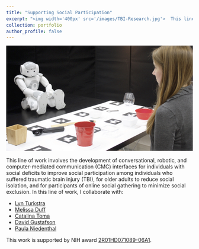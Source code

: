 ```yaml
---
title: "Supporting Social Participation"
excerpt: "<img width='400px' src='/images/TBI-Research.jpg'>  This line of work involves the development of conversational, robotic, and CMC interfaces for individuals with specific social and cognitive needs."
collection: portfolio
author_profile: false
---
```


<img width='600px' src='/images/TBI-Research.jpg'>

This line of work involves the development of conversational, robotic, and computer-mediated communication (CMC) interfaces for individuals with social deficits to improve social participation among individuals who suffered traumatic brain injury (TBI), for older adults to reduce social isolation, and for participants of online social gathering to minimize social exclusion. In this line of work, I collaborate with:

* [Lyn Turkstra](https://srs-mcmaster.ca/staff/lyn-turkstra/)
* [Melissa Duff](https://medschool.vanderbilt.edu/hearing-speech/person/melissa-duff/)
* [Catalina Toma](https://catalinatoma.weebly.com/about-me.html)
* [David Gustafson](https://directory.engr.wisc.edu/ie/Faculty/Gustafson_David/)
* [Paula Niedenthal](https://psych.wisc.edu/staff/niedenthal-paula/)

This work is supported by NIH award [2R01HD071089-06A1](https://projectreporter.nih.gov/project_info_description.cfm?projectnumber=2R01HD071089-06A1).
